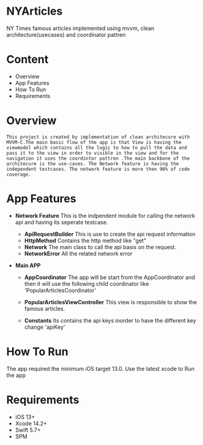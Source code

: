 
# NYArticles
NY Times famous articles implemented using mvvm, clean architecture(usecases) and coordinator pattren

# Content


 * Overview
 * App Features
 * How To Run
 * Requirements

 # Overview
    This project is created by implementation of clean architecure with MVVM-C.The main basic flow of the app is that View is having the viewmodel which contains all the logic to how to pull the data and pass it to the view in order to visible in the view and for the navigation it uses the coordintor pattren .The main backbone of the architecure is the use-cases. The Network feature is having the independent testcases. The network feature is more then 90% of code coverage.
 
  # App Features
 
  * **Network Feature**
     This is the indpendent module for calling the network api and having its seperate testcase.
    * **ApiRequestBuilder**  This is use to create the api request information
    * **HttpMethod**  Contains the http method like "get"
    * **Network** The main class to call the api basis on the request.
    * **NetworkError** All the related network error
 
 
  * **Main APP**
     
    * **AppCoordinator**  The app will be start from the AppCoordinator and then it will use the following child coordinator like 'PopularArticlesCoordinator'
    * **PopularArticlesViewController** This view is responsible to show the famous articles.
    
    * **Constants** Its contains the api keys inorder to have the different key change 'apiKey'

 # How To Run
  The app required the minimum iOS target 13.0. Use the latest xcode to Run the app 
  
  # Requirements

- iOS 13+ 
- Xcode 14.2+
- Swift 5.7+
- SPM
